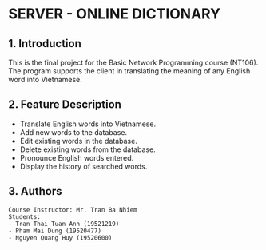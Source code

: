 # SERVER - ONLINE DICTIONARY

## 1. Introduction
This is the final project for the Basic Network Programming course (NT106).
The program supports the client in translating the meaning of any English word into Vietnamese.

## 2. Feature Description
- Translate English words into Vietnamese.
- Add new words to the database.
- Edit existing words in the database.
- Delete existing words from the database.
- Pronounce English words entered.
- Display the history of searched words.
## 3. Authors
    Course Instructor: Mr. Tran Ba Nhiem
    Students:
    - Tran Thai Tuan Anh (19521219)
    - Pham Mai Dung (19520477)
    - Nguyen Quang Huy (19520600)
